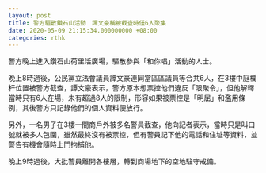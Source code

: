 ```yaml
---
layout: post
title: 警方驅散鑽石山活動　譚文豪稱被截查時僅6人聚集
date: 2020-05-09 21:15:34.000000000 +08:00
categories: rthk
---
```


警方晚上進入鑽石山荷里活廣場，驅散參與「和你唱」活動的人士。

晚上8時過後，公民黨立法會議員譚文豪連同當區區議員等合共6人，在3樓中庭欄杆位置被警方截查，譚文豪表示，警方原本想票控他們違反「限聚令」，但他解釋當時只有6人在場，未有超過8人的限制，形容如果被票控是「明屈」和濫用條例，其後警方只記錄他們的個人資料便放行。

另外，一名男子在3樓一間商戶外被多名警員截查，他向記者表示，當時只是叫口號就被多人包圍，雖然最終沒有被票控，但有警員記下他的電話和住址等資料，並警告有機會隨時上門拘捕他。

晚上9時過後，大批警員離開各樓層，轉到商場地下的空地駐守戒備。
